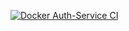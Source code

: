 [![Docker Auth-Service CI](https://github.com/timkrebs9/Clipify/actions/workflows/docker-publish.yml/badge.svg)](https://github.com/timkrebs9/Clipify/actions/workflows/docker-publish.yml)
